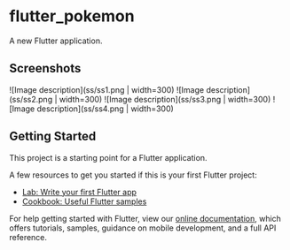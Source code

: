 # flutter_pokemon

A new Flutter application.


## Screenshots

![Image description](ss/ss1.png | width=300)
![Image description](ss/ss2.png | width=300)
![Image description](ss/ss3.png | width=300)
![Image description](ss/ss4.png | width=300)

## Getting Started

This project is a starting point for a Flutter application.

A few resources to get you started if this is your first Flutter project:

- [Lab: Write your first Flutter app](https://flutter.dev/docs/get-started/codelab)
- [Cookbook: Useful Flutter samples](https://flutter.dev/docs/cookbook)

For help getting started with Flutter, view our
[online documentation](https://flutter.dev/docs), which offers tutorials,
samples, guidance on mobile development, and a full API reference.

